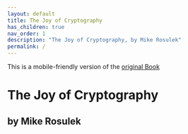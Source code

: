 ```yaml
---
layout: default
title: The Joy of Cryptography 
has_children: true
nav_order: 1
description: "The Joy of Cryptography, by Mike Rosulek"
permalink: /
---
```


This is a mobile-friendly version of the [original Book](https://web.engr.oregonstate.edu/~rosulekm/crypto/crypto.pdf)

# The Joy of Cryptography 

## by Mike Rosulek 

